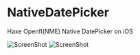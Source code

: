 NativeDatePicker
===============

Haxe Openfl(NME) Native DatePicker on iOS

![ScreenShot](https://raw.github.com/wwwins/NativeDatePicker/master/screenshots/pic_000.png)
![ScreenShot](https://raw.github.com/wwwins/NativeDatePicker/master/screenshots/demo_000.png)
